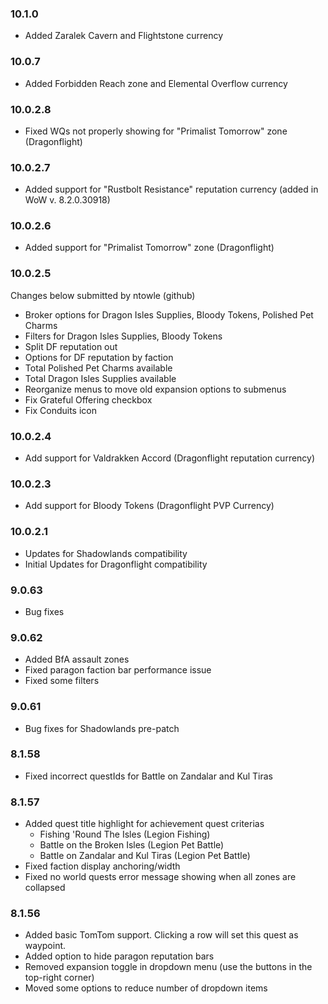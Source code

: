 ### 10.1.0
* Added Zaralek Cavern and Flightstone currency

### 10.0.7
* Added Forbidden Reach zone and Elemental Overflow currency 

### 10.0.2.8
* Fixed WQs not properly showing for "Primalist Tomorrow" zone (Dragonflight)

### 10.0.2.7
* Added support for "Rustbolt Resistance" reputation currency (added in WoW v. 8.2.0.30918)

### 10.0.2.6
* Added support for "Primalist Tomorrow" zone (Dragonflight)

### 10.0.2.5
Changes below submitted by ntowle (github)
* Broker options for Dragon Isles Supplies, Bloody Tokens, Polished Pet Charms
* Filters for Dragon Isles Supplies, Bloody Tokens
* Split DF reputation out
* Options for DF reputation by faction
* Total Polished Pet Charms available
* Total Dragon Isles Supplies available
* Reorganize menus to move old expansion options to submenus
* Fix Grateful Offering checkbox
* Fix Conduits icon

### 10.0.2.4
* Add support for Valdrakken Accord (Dragonflight reputation currency)

### 10.0.2.3
* Add support for Bloody Tokens (Dragonflight PVP Currency)

### 10.0.2.1
* Updates for Shadowlands compatibility
* Initial Updates for Dragonflight compatibility

### 9.0.63
* Bug fixes

### 9.0.62
* Added BfA assault zones
* Fixed paragon faction bar performance issue
* Fixed some filters

### 9.0.61
* Bug fixes for Shadowlands pre-patch

### 8.1.58
* Fixed incorrect questIds for Battle on Zandalar and Kul Tiras

### 8.1.57
* Added quest title highlight for achievement quest criterias
    - Fishing 'Round The Isles (Legion Fishing)
    - Battle on the Broken Isles (Legion Pet Battle)
    - Battle on Zandalar and Kul Tiras (Legion Pet Battle)
* Fixed faction display anchoring/width
* Fixed no world quests error message showing when all zones are collapsed

### 8.1.56
* Added basic TomTom support. Clicking a row will set this quest as waypoint.
* Added option to hide paragon reputation bars
* Removed expansion toggle in dropdown menu (use the buttons in the top-right corner)
* Moved some options to reduce number of dropdown items
